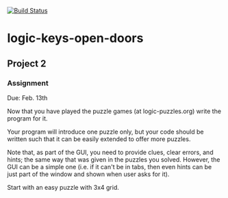 [![Build Status](https://travis-ci.org/asgn5/logic-keys-open-doors.svg?branch=master)](https://travis-ci.org/asgn5/logic-keys-open-doors)

# logic-keys-open-doors
## Project 2

### Assignment
Due: Feb. 13th

Now that you have played the puzzle games (at logic-puzzles.org) write the program for it.

Your program will introduce one puzzle only, but your code should be written such that it can be easily extended to offer more puzzles.

Note that, as part of the GUI,  you need to provide clues, clear errors, and hints; the same way that was given in the puzzles you solved. However, the GUI can be a simple one (i.e. if it can't be in tabs, then even hints can be just part of the window and shown when user asks for it).

Start with an easy puzzle with 3x4 grid.
